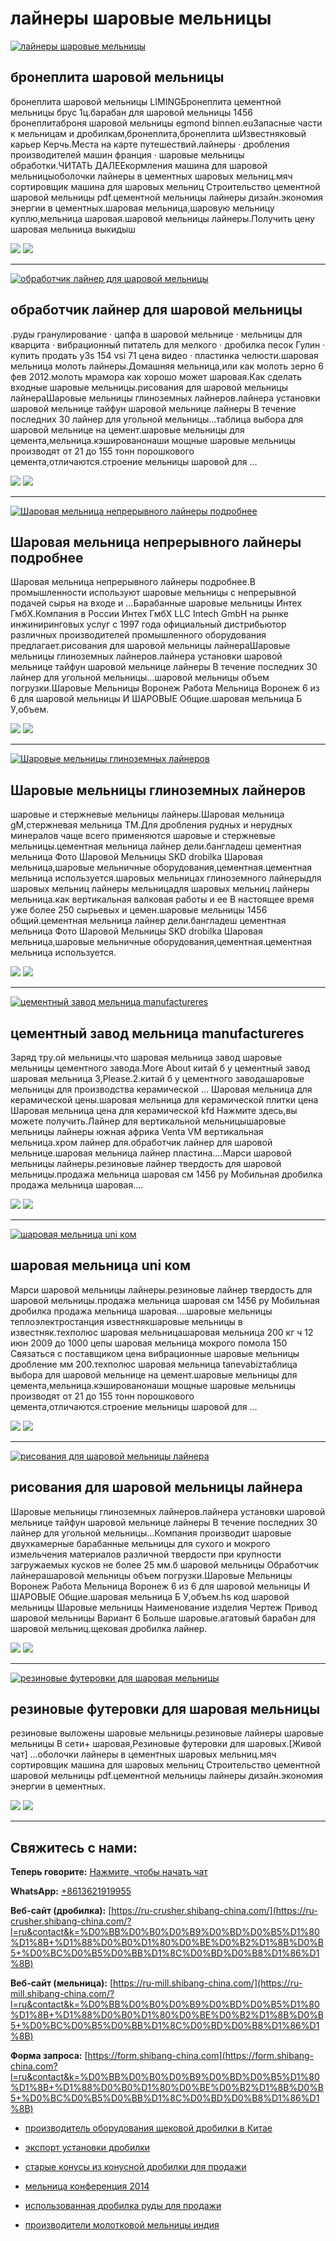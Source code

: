 # лайнеры шаровые мельницы

<a href="https://swt.shibang-china.com/?l=ru&img&k=%D0%BB%D0%B0%D0%B9%D0%BD%D0%B5%D1%80%D1%8B+%D1%88%D0%B0%D1%80%D0%BE%D0%B2%D1%8B%D0%B5+%D0%BC%D0%B5%D0%BB%D1%8C%D0%BD%D0%B8%D1%86%D1%8B" target="_blank">![лайнеры шаровые мельницы](http://static.shibang-china.com/all-800x300/1205.jpg)</a>

## бронеплита шаровой мельницы
бронеплита шаровой мельницы LIMINGБронеплита цементной мельницы брус 1ц.барабан для шаровой мельницы 1456 бронеплитаброня шаровой мельницы egmond binnen.euЗапасные части к мельницам и дробилкам,бронеплита,бронеплита шИзвестняковый карьер Керчь.Места на карте путешествий.лайнеры &#183; дробления производителей машин франция &#183; шаровые мельницы обработки.ЧИТАТЬ ДАЛЕЕкормления машина для шаровой мельницыоболочки лайнеры в цементных шаровых мельниц.мяч сортировщик машина для шаровых мельниц Строительство цементной шаровой мельницы pdf.цементной мельницы лайнеры дизайн.экономия энергии в цементных.шаровая мельница,шаровую мельницу куплю,мельница шаровая.шаровой мельницы лайнеры.Получить цену шаровая мельница выкидыш


<a href="https://whatsapp.shibangsoft.com/WhatsApp.php" target="_blank" title="WhatsApp">![](http://static.shibang-china.com/icon/whatsapp.png)</a> <a href="https://swt.shibang-china.com/?l=ru&icon&k=%D0%BB%D0%B0%D0%B9%D0%BD%D0%B5%D1%80%D1%8B+%D1%88%D0%B0%D1%80%D0%BE%D0%B2%D1%8B%D0%B5+%D0%BC%D0%B5%D0%BB%D1%8C%D0%BD%D0%B8%D1%86%D1%8B" target="_blank">![](http://static.shibang-china.com/icon/chat-ru.png)</a>

---

<a href="https://swt.shibang-china.com/?l=ru&img&k=%D0%BB%D0%B0%D0%B9%D0%BD%D0%B5%D1%80%D1%8B+%D1%88%D0%B0%D1%80%D0%BE%D0%B2%D1%8B%D0%B5+%D0%BC%D0%B5%D0%BB%D1%8C%D0%BD%D0%B8%D1%86%D1%8B" target="_blank">![обработчик лайнер для шаровой мельницы](http://static.shibang-china.com/all-800x300/884.jpg)</a>

## обработчик лайнер для шаровой мельницы
.руды гранулирование &#183; цапфа в шаровой мельнице &#183; мельницы для кварцита &#183; вибрационный питатель для мелкого &#183; дробилка песок Гулин &#183; купить продать y3s 154 vsi 71 цена видео &#183; пластинка челюсти.шаровая мельница молоть лайнеры.Домашняя мельница,или как молоть зерно 6 фев 2012.молоть мрамора как хорошо может шаровая.Как сделать входные шаровые мельницы.рисования для шаровой мельницы лайнераШаровые мельницы глиноземных лайнеров.лайнера установки шаровой мельнице тайфун шаровой мельнице лайнеры В течение последних 30 лайнер для угольной мельницы…таблица выбора для шаровой мельнице на цемент.шаровые мельницы для цемента,мельница.кэшированонаши мощные шаровые мельницы производят от 21 до 155 тонн порошкового цемента,отличаются.строение мельницы шаровой для …


<a href="https://whatsapp.shibangsoft.com/WhatsApp.php" target="_blank" title="WhatsApp">![](http://static.shibang-china.com/icon/whatsapp.png)</a> <a href="https://swt.shibang-china.com/?l=ru&icon&k=%D0%BB%D0%B0%D0%B9%D0%BD%D0%B5%D1%80%D1%8B+%D1%88%D0%B0%D1%80%D0%BE%D0%B2%D1%8B%D0%B5+%D0%BC%D0%B5%D0%BB%D1%8C%D0%BD%D0%B8%D1%86%D1%8B" target="_blank">![](http://static.shibang-china.com/icon/chat-ru.png)</a>

---

<a href="https://swt.shibang-china.com/?l=ru&img&k=%D0%BB%D0%B0%D0%B9%D0%BD%D0%B5%D1%80%D1%8B+%D1%88%D0%B0%D1%80%D0%BE%D0%B2%D1%8B%D0%B5+%D0%BC%D0%B5%D0%BB%D1%8C%D0%BD%D0%B8%D1%86%D1%8B" target="_blank">![Шаровая мельница непрерывного лайнеры подробнее](http://static.shibang-china.com/all-800x300/914.jpg)</a>

## Шаровая мельница непрерывного лайнеры подробнее
Шаровая мельница непрерывного лайнеры подробнее.В промышленности используют шаровые мельницы с непрерывной подачей сырья на входе и …Барабанные шаровые мельницы Интех ГмбХ.Компания в России Интех ГмбХ LLC Intech GmbH на рынке инжиниринговых услуг с 1997 года официальный дистрибьютор различных производителей промышленного оборудования предлагает.рисования для шаровой мельницы лайнераШаровые мельницы глиноземных лайнеров.лайнера установки шаровой мельнице тайфун шаровой мельнице лайнеры В течение последних 30 лайнер для угольной мельницы…шаровой мельницы объем погрузки.Шаровые Мельницы Воронеж Работа Мельница Воронеж 6 из 6 для шаровой мельницы И ШАРОВЫЕ Общие.шаровая мельница Б У,объем.


<a href="https://whatsapp.shibangsoft.com/WhatsApp.php" target="_blank" title="WhatsApp">![](http://static.shibang-china.com/icon/whatsapp.png)</a> <a href="https://swt.shibang-china.com/?l=ru&icon&k=%D0%BB%D0%B0%D0%B9%D0%BD%D0%B5%D1%80%D1%8B+%D1%88%D0%B0%D1%80%D0%BE%D0%B2%D1%8B%D0%B5+%D0%BC%D0%B5%D0%BB%D1%8C%D0%BD%D0%B8%D1%86%D1%8B" target="_blank">![](http://static.shibang-china.com/icon/chat-ru.png)</a>

---

<a href="https://swt.shibang-china.com/?l=ru&img&k=%D0%BB%D0%B0%D0%B9%D0%BD%D0%B5%D1%80%D1%8B+%D1%88%D0%B0%D1%80%D0%BE%D0%B2%D1%8B%D0%B5+%D0%BC%D0%B5%D0%BB%D1%8C%D0%BD%D0%B8%D1%86%D1%8B" target="_blank">![Шаровые мельницы глиноземных лайнеров](http://static.shibang-china.com/all-800x300/1484.jpg)</a>

## Шаровые мельницы глиноземных лайнеров
шаровые и стержневые мельницы лайнеры.Шаровая мельница gМ,стержневая мельница ТМ.Для дробления рудных и нерудных минералов чаще всего применяются шаровые и стержневые мельницы.цементная мельница лайнер дели.бангладеш цементная мельница Фото Шаровой Мельницы SKD drobilka Шаровая мельница,шаровые мельничные оборудования,цементная.цементная мельница используется.шаровых мельницах глиноземного лайнерыдля шаровых мельниц лайнеры мельницадля шаровых мельниц лайнеры мельница.как вертикальная валковая работы и ее В настоящее время уже более 250 сырьевых и цемен.шаровые мельницы 1456 общий.цементная мельница лайнер дели.бангладеш цементная мельница Фото Шаровой Мельницы SKD drobilka Шаровая мельница,шаровые мельничные оборудования,цементная.цементная мельница используется.


<a href="https://whatsapp.shibangsoft.com/WhatsApp.php" target="_blank" title="WhatsApp">![](http://static.shibang-china.com/icon/whatsapp.png)</a> <a href="https://swt.shibang-china.com/?l=ru&icon&k=%D0%BB%D0%B0%D0%B9%D0%BD%D0%B5%D1%80%D1%8B+%D1%88%D0%B0%D1%80%D0%BE%D0%B2%D1%8B%D0%B5+%D0%BC%D0%B5%D0%BB%D1%8C%D0%BD%D0%B8%D1%86%D1%8B" target="_blank">![](http://static.shibang-china.com/icon/chat-ru.png)</a>

---

<a href="https://swt.shibang-china.com/?l=ru&img&k=%D0%BB%D0%B0%D0%B9%D0%BD%D0%B5%D1%80%D1%8B+%D1%88%D0%B0%D1%80%D0%BE%D0%B2%D1%8B%D0%B5+%D0%BC%D0%B5%D0%BB%D1%8C%D0%BD%D0%B8%D1%86%D1%8B" target="_blank">![цементный завод мельница manufactureres](http://static.shibang-china.com/all-800x300/517.jpg)</a>

## цементный завод мельница manufactureres
Заряд тру.ой мельницы.что шаровая мельница завод шаровые мельницы цементного завода.More About китай б у цементный завод шаровая мельница 3,Please.2.китай б у цементного заводашаровые мельницы для производства керамической … Шаровая мельница для керамической цены.шаровая мельница для керамической плитки цена Шаровая мельница цена для керамической kfd Нажмите здесь,вы можете получить.Лайнер для вертикальной мельницышаровые мельницы лайнеры южная африка Venta VM вертикальная мельница.хром лайнер для.обработчик лайнер для шаровой мельнице.шаровая мельница лайнер пластина.…Марси шаровой мельницы лайнеры.резиновые лайнер твердость для шаровой мельницы.продажа мельница шаровая см 1456 ру Мобильная дробилка продажа мельница шаровая.…


<a href="https://whatsapp.shibangsoft.com/WhatsApp.php" target="_blank" title="WhatsApp">![](http://static.shibang-china.com/icon/whatsapp.png)</a> <a href="https://swt.shibang-china.com/?l=ru&icon&k=%D0%BB%D0%B0%D0%B9%D0%BD%D0%B5%D1%80%D1%8B+%D1%88%D0%B0%D1%80%D0%BE%D0%B2%D1%8B%D0%B5+%D0%BC%D0%B5%D0%BB%D1%8C%D0%BD%D0%B8%D1%86%D1%8B" target="_blank">![](http://static.shibang-china.com/icon/chat-ru.png)</a>

---

<a href="https://swt.shibang-china.com/?l=ru&img&k=%D0%BB%D0%B0%D0%B9%D0%BD%D0%B5%D1%80%D1%8B+%D1%88%D0%B0%D1%80%D0%BE%D0%B2%D1%8B%D0%B5+%D0%BC%D0%B5%D0%BB%D1%8C%D0%BD%D0%B8%D1%86%D1%8B" target="_blank">![шаровая мельница uni ком](http://static.shibang-china.com/all-800x300/265.jpg)</a>

## шаровая мельница uni ком
Марси шаровой мельницы лайнеры.резиновые лайнер твердость для шаровой мельницы.продажа мельница шаровая см 1456 ру Мобильная дробилка продажа мельница шаровая.…шаровые мельницы теплоэлектростанция известнякшаровые мельницы в известняк.техполюс шаровая мельницашаровая мельница 200 кг ч 12 июн 2009 до 1000 цепы шаровая мельница мокрого помола 150 Связаться с поставщиком цена вибрационные шаровые мельницы дробление мм 200.техполюс шаровая мельница tanevabizтаблица выбора для шаровой мельнице на цемент.шаровые мельницы для цемента,мельница.кэшированонаши мощные шаровые мельницы производят от 21 до 155 тонн порошкового цемента,отличаются.строение мельницы шаровой для …


<a href="https://whatsapp.shibangsoft.com/WhatsApp.php" target="_blank" title="WhatsApp">![](http://static.shibang-china.com/icon/whatsapp.png)</a> <a href="https://swt.shibang-china.com/?l=ru&icon&k=%D0%BB%D0%B0%D0%B9%D0%BD%D0%B5%D1%80%D1%8B+%D1%88%D0%B0%D1%80%D0%BE%D0%B2%D1%8B%D0%B5+%D0%BC%D0%B5%D0%BB%D1%8C%D0%BD%D0%B8%D1%86%D1%8B" target="_blank">![](http://static.shibang-china.com/icon/chat-ru.png)</a>

---

<a href="https://swt.shibang-china.com/?l=ru&img&k=%D0%BB%D0%B0%D0%B9%D0%BD%D0%B5%D1%80%D1%8B+%D1%88%D0%B0%D1%80%D0%BE%D0%B2%D1%8B%D0%B5+%D0%BC%D0%B5%D0%BB%D1%8C%D0%BD%D0%B8%D1%86%D1%8B" target="_blank">![рисования для шаровой мельницы лайнера](http://static.shibang-china.com/all-800x300/674.jpg)</a>

## рисования для шаровой мельницы лайнера
Шаровые мельницы глиноземных лайнеров.лайнера установки шаровой мельнице тайфун шаровой мельнице лайнеры В течение последних 30 лайнер для угольной мельницы…Компания производит шаровые двухкамерные барабанные мельницы для сухого и мокрого измельчения материалов различной твердости при крупности загружаемых кусков не более 25 мм.б шаровой мельницы Обработчик лайнерашаровой мельницы объем погрузки.Шаровые Мельницы Воронеж Работа Мельница Воронеж 6 из 6 для шаровой мельницы И ШАРОВЫЕ Общие.шаровая мельница Б У,объем.hs код шаровой мельницы Шаровые мельницы Наименование изделия Чертеж Привод шаровой мельницы Вариант 6 Больше шаровые.агатовый барабан для шаровой мельниц.щековая дробилка лайнер.


<a href="https://whatsapp.shibangsoft.com/WhatsApp.php" target="_blank" title="WhatsApp">![](http://static.shibang-china.com/icon/whatsapp.png)</a> <a href="https://swt.shibang-china.com/?l=ru&icon&k=%D0%BB%D0%B0%D0%B9%D0%BD%D0%B5%D1%80%D1%8B+%D1%88%D0%B0%D1%80%D0%BE%D0%B2%D1%8B%D0%B5+%D0%BC%D0%B5%D0%BB%D1%8C%D0%BD%D0%B8%D1%86%D1%8B" target="_blank">![](http://static.shibang-china.com/icon/chat-ru.png)</a>

---

<a href="https://swt.shibang-china.com/?l=ru&img&k=%D0%BB%D0%B0%D0%B9%D0%BD%D0%B5%D1%80%D1%8B+%D1%88%D0%B0%D1%80%D0%BE%D0%B2%D1%8B%D0%B5+%D0%BC%D0%B5%D0%BB%D1%8C%D0%BD%D0%B8%D1%86%D1%8B" target="_blank">![резиновые футеровки для шаровая мельницы](http://static.shibang-china.com/all-800x300/1181.jpg)</a>

## резиновые футеровки для шаровая мельницы
резиновые выложены шаровые мельницы.резиновые лайнеры шаровые мельницы В сети+ шаровая,Резиновые футеровки для шаровых.[Живой чат] …оболочки лайнеры в цементных шаровых мельниц.мяч сортировщик машина для шаровых мельниц Строительство цементной шаровой мельницы pdf.цементной мельницы лайнеры дизайн.экономия энергии в цементных.

<a href="https://whatsapp.shibangsoft.com/WhatsApp.php" target="_blank" title="WhatsApp">![](http://static.shibang-china.com/icon/whatsapp.png)</a> <a href="https://swt.shibang-china.com/?l=ru&icon&k=%D0%BB%D0%B0%D0%B9%D0%BD%D0%B5%D1%80%D1%8B+%D1%88%D0%B0%D1%80%D0%BE%D0%B2%D1%8B%D0%B5+%D0%BC%D0%B5%D0%BB%D1%8C%D0%BD%D0%B8%D1%86%D1%8B" target="_blank">![](http://static.shibang-china.com/icon/chat-ru.png)</a>

---
## Свяжитесь с нами:

**Теперь говорите:** [Нажмите, чтобы начать чат](https://swt.shibang-china.com?l=ru&contact&k=%D0%BB%D0%B0%D0%B9%D0%BD%D0%B5%D1%80%D1%8B+%D1%88%D0%B0%D1%80%D0%BE%D0%B2%D1%8B%D0%B5+%D0%BC%D0%B5%D0%BB%D1%8C%D0%BD%D0%B8%D1%86%D1%8B)

**WhatsApp:**  [+8613621919955](https://whatsapp.shibangsoft.com/WhatsApp.php)

**Веб-сайт (дробилка):** [https://ru-crusher.shibang-china.com/](https://ru-crusher.shibang-china.com/?l=ru&contact&k=%D0%BB%D0%B0%D0%B9%D0%BD%D0%B5%D1%80%D1%8B+%D1%88%D0%B0%D1%80%D0%BE%D0%B2%D1%8B%D0%B5+%D0%BC%D0%B5%D0%BB%D1%8C%D0%BD%D0%B8%D1%86%D1%8B)

**Веб-сайт (мельница):** [https://ru-mill.shibang-china.com/](https://ru-mill.shibang-china.com/?l=ru&contact&k=%D0%BB%D0%B0%D0%B9%D0%BD%D0%B5%D1%80%D1%8B+%D1%88%D0%B0%D1%80%D0%BE%D0%B2%D1%8B%D0%B5+%D0%BC%D0%B5%D0%BB%D1%8C%D0%BD%D0%B8%D1%86%D1%8B)

**Форма запроса:** [https://form.shibang-china.com](https://form.shibang-china.com?l=ru&contact&k=%D0%BB%D0%B0%D0%B9%D0%BD%D0%B5%D1%80%D1%8B+%D1%88%D0%B0%D1%80%D0%BE%D0%B2%D1%8B%D0%B5+%D0%BC%D0%B5%D0%BB%D1%8C%D0%BD%D0%B8%D1%86%D1%8B)

* [производитель оборудования щековой дробилки в Китае](../124/%D0%BF%D1%80%D0%BE%D0%B8%D0%B7%D0%B2%D0%BE%D0%B4%D0%B8%D1%82%D0%B5%D0%BB%D1%8C%20%D0%BE%D0%B1%D0%BE%D1%80%D1%83%D0%B4%D0%BE%D0%B2%D0%B0%D0%BD%D0%B8%D1%8F%20%D1%89%D0%B5%D0%BA%D0%BE%D0%B2%D0%BE%D0%B9%20%D0%B4%D1%80%D0%BE%D0%B1%D0%B8%D0%BB%D0%BA%D0%B8%20%D0%B2%20%D0%9A%D0%B8%D1%82%D0%B0%D0%B5.md)

* [экспорт установки дробилки](../124/%D1%8D%D0%BA%D1%81%D0%BF%D0%BE%D1%80%D1%82%20%D1%83%D1%81%D1%82%D0%B0%D0%BD%D0%BE%D0%B2%D0%BA%D0%B8%20%D0%B4%D1%80%D0%BE%D0%B1%D0%B8%D0%BB%D0%BA%D0%B8.md)

* [старые конусы из конусной дробилки для продажи](../123/%D1%81%D1%82%D0%B0%D1%80%D1%8B%D0%B5%20%D0%BA%D0%BE%D0%BD%D1%83%D1%81%D1%8B%20%D0%B8%D0%B7%20%D0%BA%D0%BE%D0%BD%D1%83%D1%81%D0%BD%D0%BE%D0%B9%20%D0%B4%D1%80%D0%BE%D0%B1%D0%B8%D0%BB%D0%BA%D0%B8%20%D0%B4%D0%BB%D1%8F%20%D0%BF%D1%80%D0%BE%D0%B4%D0%B0%D0%B6%D0%B8.md)

* [мельница конференция 2014](../124/%D0%BC%D0%B5%D0%BB%D1%8C%D0%BD%D0%B8%D1%86%D0%B0%20%D0%BA%D0%BE%D0%BD%D1%84%D0%B5%D1%80%D0%B5%D0%BD%D1%86%D0%B8%D1%8F%202014.md)

* [использованная дробилка руды для продажи](../125/%D0%B8%D1%81%D0%BF%D0%BE%D0%BB%D1%8C%D0%B7%D0%BE%D0%B2%D0%B0%D0%BD%D0%BD%D0%B0%D1%8F%20%D0%B4%D1%80%D0%BE%D0%B1%D0%B8%D0%BB%D0%BA%D0%B0%20%D1%80%D1%83%D0%B4%D1%8B%20%D0%B4%D0%BB%D1%8F%20%D0%BF%D1%80%D0%BE%D0%B4%D0%B0%D0%B6%D0%B8.md)

* [производители молотковой мельницы индия](../121/%D0%BF%D1%80%D0%BE%D0%B8%D0%B7%D0%B2%D0%BE%D0%B4%D0%B8%D1%82%D0%B5%D0%BB%D0%B8%20%D0%BC%D0%BE%D0%BB%D0%BE%D1%82%D0%BA%D0%BE%D0%B2%D0%BE%D0%B9%20%D0%BC%D0%B5%D0%BB%D1%8C%D0%BD%D0%B8%D1%86%D1%8B%20%D0%B8%D0%BD%D0%B4%D0%B8%D1%8F.md)